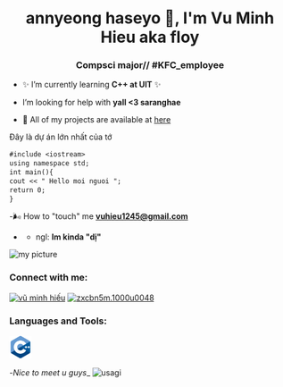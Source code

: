 <h1 align="center">annyeong haseyo 👋, I'm Vu Minh Hieu aka floy</h1>
<h3 align="center">Compsci major// #KFC_employee</h3>

- ✨ I’m currently learning **C++ at UIT** ✨

-  I’m looking for help with **yall <3 saranghae**

- 🧙 All of my projects are available at [here](https://blank.page/)

Đây là dự án lớn nhất của tớ  
```
#include <iostream>
using namespace std;
int main(){
cout << " Hello moi nguoi ";
return 0;
}

```
-🌬️  How to "touch" me **vuhieu1245@gmail.com**
-   - ngl: **Im kinda "dị"**
 
      
 
    
  ![my picture](https://i.pinimg.com/564x/49/90/f8/4990f8d51e0c4e73f33f6ec1b9e8c05b.jpg)
 

<h3 align="left">Connect with me:</h3>
<p align="left">
<a href="https://fb.com/vũ minh hiếu" target="blank"><img align="center" src="https://raw.githubusercontent.com/rahuldkjain/github-profile-readme-generator/master/src/images/icons/Social/facebook.svg" alt="vũ minh hiếu" height="30" width="40" /></a>
<a href="https://instagram.com/zxcbn5m.1000u0048" target="blank"><img align="center" src="https://raw.githubusercontent.com/rahuldkjain/github-profile-readme-generator/master/src/images/icons/Social/instagram.svg" alt="zxcbn5m.1000u0048" height="30" width="40" /></a>
</p>

<h3 align="left">Languages and Tools:</h3>
<p align="left"> <a href="https://www.w3schools.com/cpp/" target="_blank" rel="noreferrer"> <img src="https://raw.githubusercontent.com/devicons/devicon/master/icons/cplusplus/cplusplus-original.svg" alt="cplusplus" width="40" height="40"/> </a> </p>    


-*Nice to meet u guys*_
![usagi](https://media0.giphy.com/media/v1.Y2lkPTc5MGI3NjExemI0eGVpOXJzYTVudnNuemdhdTNxY21sZ2Q2MGtneTFwYjN1ZTJlcSZlcD12MV9pbnRlcm5hbF9naWZfYnlfaWQmY3Q9Zw/bcKmIWkUMCjVm/giphy.webp)
